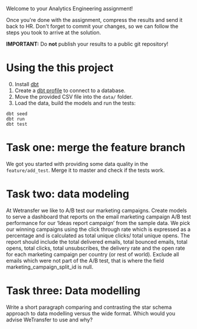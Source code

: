 Welcome to your Analytics Engineering assignment!

Once you're done with the assignment, compress the results and send it back to HR. Don't forget to commit your changes,
so we can follow the steps you took to arrive at the solution.

**IMPORTANT:** Do **not** publish your results to a public git repository!

# Using the this project

0. Install [dbt](https://docs.getdbt.com/dbt-cli/installation)
1. Create a [dbt profile](https://docs.getdbt.com/dbt-cli/configure-your-profile) to connect to a database.
2. Move the provided CSV file into the `data/` folder.
3. Load the data, build the models and run the tests:

```
dbt seed
dbt run
dbt test
```

# Task one: merge the feature branch

We got you started with providing some data quality in the `feature/add_test`. Merge it to master and check if the tests
work.

# Task two: data modeling

At Wetransfer we like to A/B test our marketing campaigns. Create models to
serve a dashboard that reports on the email marketing campaign A/B test
performance for our ‘Ideas report campaign’ from the sample data.
We pick our winning campaigns using the click through rate which is expressed
as a percentage and is calculated as total unique clicks/ total unique opens.
The report should include the total delivered emails, total bounced emails,
total opens, total clicks, total unsubscribes, the delivery rate and the open
rate for each marketing campaign per country (or rest of world). Exclude all
emails which were not part of the A/B test, that is where the field
marketing_campaign_split_id is null.

# Task three: Data modelling

Write a short paragraph comparing and contrasting the star schema approach to data modelling versus the wide format.
Which would you advise WeTransfer to use and why?